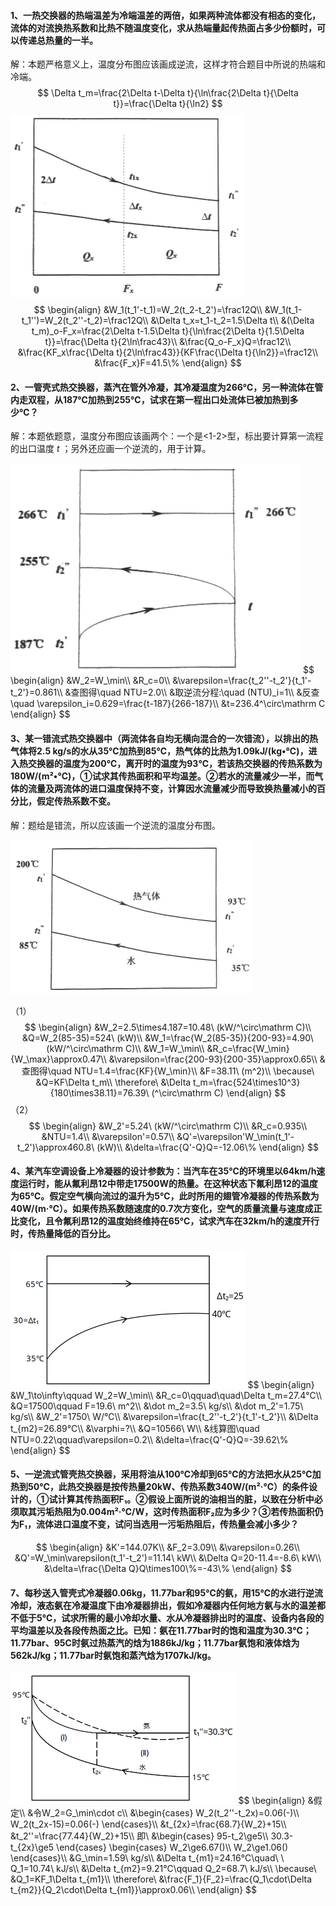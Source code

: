 #### 1、一热交换器的热端温差为冷端温差的两倍，如果两种流体都没有相态的变化，流体的对流换热系数和比热不随温度变化，求从热端量起传热面占多少份额时，可以传递总热量的一半。

解：本题严格意义上，温度分布图应该画成逆流，这样才符合题目中所说的热端和冷端。
$$
\Delta t_m=\frac{2\Delta t-\Delta t}{\ln\frac{2\Delta t}{\Delta t}}=\frac{\Delta t}{\ln2}
$$
<img src="%E4%BD%9C%E4%B8%9A.assets/image-20230330145339384.png" alt="image-20230330145339384" style="zoom:50%;" />
$$
\begin{align}
&W_1(t_1'-t_1)=W_2(t_2-t_2')=\frac12Q\\
&W_1(t_1-t_1'')=W_2(t_2''-t_2)=\frac12Q\\
&\Delta t_x=t_1-t_2=1.5\Delta t\\
&(\Delta t_m)_o-F_x=\frac{2\Delta t-1.5\Delta t}{\ln\frac{2\Delta t}{1.5\Delta t}}=\frac{\Delta t}{2\ln\frac43}\\
&\frac{Q_o-F_x}Q=\frac12\\
&\frac{KF_x\frac{\Delta t}{2\ln\frac43}}{KF\frac{\Delta t}{\ln2}}=\frac12\\
&\frac{F_x}F=41.5\%
\end{align}
$$

#### 2、一管壳式热交换器，蒸汽在管外冷凝，其冷凝温度为266℃，另一种流体在管内走双程，从187℃加热到255℃，试求在第一程出口处流体已被加热到多少℃？

解：本题依题意，温度分布图应该画两个：一个是<1-2>型，标出要计算第一流程的出口温度 $t$ ；另外还应画一个逆流的，用于计算。

<img src="%E4%BD%9C%E4%B8%9A.assets/image-20230330145246861.png" alt="image-20230330145246861" style="zoom: 50%;" />
$$
\begin{align}
&W_2=W_\min\\
&R_c=0\\
&\varepsilon=\frac{t_2''-t_2'}{t_1'-t_2'}=0.861\\
&查图得\quad NTU=2.0\\
&取逆流分程:\quad (NTU)_i=1\\
&反查\quad \varepsilon_i=0.629=\frac{t-187}{266-187}\\
&t=236.4^\circ\mathrm C
\end{align}
$$

#### 3、某一错流式热交换器中（两流体各自均无横向混合的一次错流），以排出的热气体将2.5 kg/s的水从35℃加热到85℃，热气体的比热为1.09kJ/(kg•℃)，进入热交换器的温度为200℃，离开时的温度为93℃，若该热交换器的传热系数为180W/(m²•℃)，①试求其传热面积和平均温差。②若水的流量减少一半，而气体的流量及两流体的进口温度保持不变，计算因水流量减少而导致换热量减小的百分比，假定传热系数不变。

解：题给是错流，所以应该画一个逆流的温度分布图。

<img src="%E4%BD%9C%E4%B8%9A.assets/image-20230330144753658.png" alt="image-20230330144753658" style="zoom:50%;" />

（1）
$$
\begin{align}
&W_2=2.5\times4.187=10.48\ (kW/^\circ\mathrm C)\\
&Q=W_2(85-35)=524\ (kW)\\
&W_1=\frac{W_2(85-35)}{200-93}=4.90\ (kW/^\circ\mathrm C)\\
&W_1=W_\min\\
&R_c=\frac{W_\min}{W_\max}\approx0.47\\
&\varepsilon=\frac{200-93}{200-35}\approx0.65\\
&查图得\quad NTU=1.4=\frac{KF}{W_\min}\\
&F=38.11\ (m^2)\\
\because\ &Q=KF\Delta t_m\\
\therefore\ &\Delta t_m=\frac{524\times10^3}{180\times38.11}=76.39\ (^\circ\mathrm C)
\end{align}
$$
（2）
$$
\begin{align}
&W_2'=5.24\ (kW/^\circ\mathrm C)\\
&R_c=0.935\\
&NTU=1.4\\
&\varepsilon'=0.57\\
&Q'=\varepsilon'W_\min(t_1'-t_2')\approx460.8\ (kW)\\
&\delta=\frac{Q'-Q}Q=-12.06\%
\end{align}
$$

#### 4、某汽车空调设备上冷凝器的设计参数为：当汽车在35℃的环境里以64km/h速度运行时，能从氟利昂12中带走17500W的热量。在这种状态下氟利昂12的温度为65℃。假定空气横向流过的温升为5℃，此时所用的翅管冷凝器的传热系数为40W/(m·℃）。如果传热系数随速度的0.7次方变化，空气的质量流量与速度成正比变化，且令氟利昂12的温度始终维持在65℃，试求汽车在32km/h的速度开行时，传热量降低的百分比。

<img src="%E4%BD%9C%E4%B8%9A.assets/image-20230413140625080.png" alt="image-20230413140625080" style="zoom:50%;" />
$$
\begin{align}
&W_1\to\infty\qquad W_2=W_\min\\
&R_c=0\qquad\quad\Delta t_m=27.4℃\\
&Q=17500\qquad F=19.6\ m^2\\
&\dot m_2=3.5\ kg/s\\
&\dot m_2'=1.75\ kg/s\\
&W_2'=1750\ W/℃\\
&\varepsilon=\frac{t_2''-t_2'}{t_1'-t_2'}\\
&\Delta t_{m2}=26.89℃\\
&\varphi=?\\
&Q=10566\ W\\
&线算图\quad NTU=0.22\qquad\varepsilon=0.2\\
&\delta=\frac{Q'-Q}Q=-39.62\%
\end{align}
$$

#### 5、一逆流式管壳热交换器，采用将油从100℃冷却到65℃的方法把水从25℃加热到50℃，此热交换器是按传热量20kW、传热系数340W/(m²·℃）的条件设计的，①试计算其传热面积F₁。②假设上面所说的油相当的脏，以致在分析中必须取其污垢热阻为0.004m²·℃/W，这时传热面积F₂应为多少？③若传热面积仍为F₁，流体进口温度不变，试问当选用一污垢热阻后，传热量会减小多少？

$$
\begin{align}
&K'=144.07K\\
&F_2=3.09\\
&\varepsilon=0.26\\
&Q'=W_\min\varepsilon(t_1'-t_2')=11.14\ kW\\
&\Delta Q=20-11.4=-8.6\ kW\\
&\delta=\frac{\Delta Q}Q\times100\%=-43\%
\end{align}
$$

#### 7、每秒送入管壳式冷凝器0.06kg，11.77bar和95℃的氨，用15℃的水进行逆流冷却，液态氨在冷凝温度下由冷凝器排出，假如冷凝器内任何地方氨与水的温差都不低于5℃，试求所需的最小冷却水量、水从冷凝器排出时的温度、设备内各段的平均温差以及各段传热面之比。已知：氨在11.77bar时的饱和温度为30.3℃；11.77bar、95C时氨过热蒸汽的焓为1886kJ/kg；11.77bar氨饱和液体焓为562kJ/kg；11.77bar时氨饱和蒸汽焓为1707kJ/kg。

<img src="%E4%BD%9C%E4%B8%9A.assets/image-20230413144627925.png" alt="image-20230413144627925" style="zoom: 50%;" />
$$
\begin{align}
&假定\\
&令W_2=G_\min\cdot c\\
&\begin{cases}
W_2(t_2''-t_2x)=0.06(-)\\
W_2(t_2x-15)=0.06(-)
\end{cases}\\
&t_{2x}=\frac{68.7}{W_2}+15\\
&t_2''=\frac{77.44}{W_2}+15\\
即\ &\begin{cases}
95-t_2\ge5\\
30.3-t_{2x}\ge5
\end{cases}
\begin{cases}
W_2\ge6.67()\\
W_2\ge1.06()
\end{cases}\\
&G_\min=1.59\ kg/s\\
&\Delta t_{m1}=24.16℃\quad\ \ Q_1=10.74\ kJ/s\\
&\Delta t_{m2}=9.21℃\qquad Q_2=68.7\ kJ/s\\
\because\ &Q_1=KF_1\Delta t_{m1}\\
\therefore\ &\frac{F_1}{F_2}=\frac{Q_1\cdot\Delta t_{m2}}{Q_2\cdot\Delta t_{m1}}\approx0.06\\
\end{align}
$$
